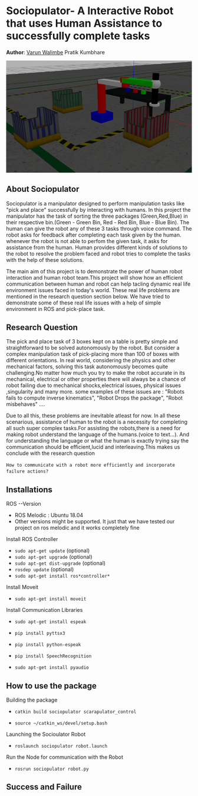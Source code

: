 # Sociopulator- A Interactive Robot that uses Human Assistance to successfully complete tasks

**Author**: [Varun Walimbe](https://github.com/varun7860) Pratik Kumbhare

![node_graph](assets/workspace.png)

## About Sociopulator
Sociopulator is a manipulator designed to perform manipulation tasks like "pick and place" successfully by interacting with humans. In this project the manipulator has the task of sorting the three packages (Green,Red,Blue) in their respective bin.(Green - Green Bin, Red - Red Bin, Blue - Blue Bin). The human can give the robot any of these 3 tasks through voice command. The robot asks for feedback after completing each task given by the human. whenever the robot is not able to perfom the given task, it asks for assistance from the human. Human provides different kinds of solutions to the robot to resolve the problem faced and robot tries to complete the tasks with the help of these solutions.

The main aim of this project is to demonstrate the power of human robot interaction and human robot team.This project will show how an efficient communication between human and robot can help tacling dynamic real life environment issues faced in today's world. These real life problems are mentioned in the research question section below. We have tried to demonstrate some of these real life issues with a help of simple environment in ROS and pick-place task.

## Research Question
The pick and place task of 3 boxes kept on a table is pretty simple and straightforward to be solved autonomously by the robot. But consider a complex manipulation task of pick-placing more than 100 of boxes with different orientations. In real world, considering the physics and other mechanical factors,
solving this task autonomously becomes quite challenging.No matter how much you try to make the robot accurate in its mechanical, electrical or other properties there will always be a chance of robot failing due to mechanical shocks,electrical issues, physical issues ,singularity and many more. some examples of these issues are : "Robots fails to compute inverse kinematics", "Robot Drops the package", "Robot misbehaves" ....

Due to all this, these problems are inevitable atleast for now. In all these scenarious, assistance of human to the robot is a necessity for completing all such super complex tasks.For assisting the robots,there is a need for making robot understand the language of the humans.(voice to text...). And for understanding the language or what the human is exactly trying say the communication should be efficient,lucid and interleaving.This makes us conclude with the research question 

`How to communicate with a robot more efficiently and incorporate failure actions?`


## Installations
ROS --Version

- ROS Melodic : Ubuntu 18.04
- Other versions might be supported. It just that we have tested our project on ros melodic and it works completely fine

Install ROS Controller

- `sudo apt-get update` (optional)
- `sudo apt-get upgrade` (optional)
- `sudo apt-get dist-upgrade` (optional)
- `rosdep update` (optional)
- `sudo apt-get install ros*controller*`

Install Moveit

- `sudo apt-get install moveit`

Install Communication Libraries

- `sudo apt-get install espeak`

- `pip install pyttsx3`

- `pip install python-espeak`

- `pip install SpeechRecognition`

- `sudo apt-get install pyaudio`

## How to use the package

Building the package

- `catkin build sociopulator scarapulator_control`

- `source ~/catkin_ws/devel/setup.bash`

Launching the Socioulator Robot

- `roslaunch sociopulator robot.launch`

Run the Node for communication with the Robot

- `rosrun sociopulator robot.py`


## Success and Failure





